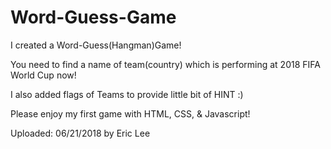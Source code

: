 # Word-Guess-Game
I created a Word-Guess(Hangman)Game!

You need to find a name of team(country) which is performing at 2018 FIFA World Cup now!

I also added flags of Teams to provide little bit of HINT :)

Please enjoy my first game with HTML, CSS, & Javascript!

Uploaded: 06/21/2018 by Eric Lee